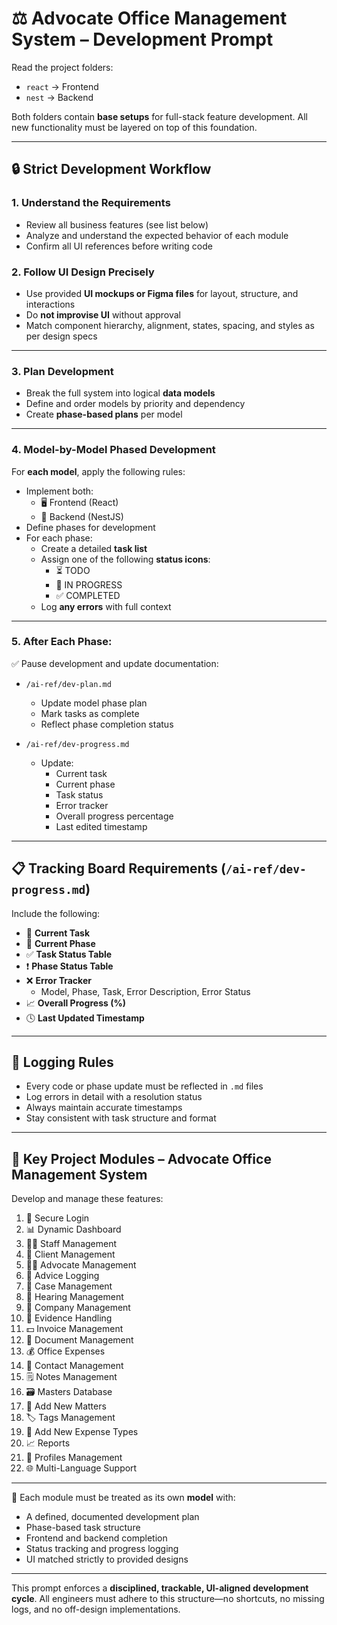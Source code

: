 # ⚖️ Advocate Office Management System – Development Prompt

Read the project folders:  
- `react` → Frontend  
- `nest` → Backend  

Both folders contain **base setups** for full-stack feature development. All new functionality must be layered on top of this foundation.

---

## 🔒 Strict Development Workflow

### 1. Understand the Requirements  
- Review all business features (see list below)  
- Analyze and understand the expected behavior of each module  
- Confirm all UI references before writing code

### 2. Follow UI Design Precisely  
- Use provided **UI mockups or Figma files** for layout, structure, and interactions  
- Do **not improvise UI** without approval  
- Match component hierarchy, alignment, states, spacing, and styles as per design specs

---

### 3. Plan Development  
- Break the full system into logical **data models**
- Define and order models by priority and dependency
- Create **phase-based plans** per model

---

### 4. Model-by-Model Phased Development  
For **each model**, apply the following rules:

- Implement both:
  - 🖥️ Frontend (React)
  - 🔧 Backend (NestJS)
- Define phases for development
- For each phase:
  - Create a detailed **task list**
  - Assign one of the following **status icons**:
    - ⏳ TODO
    - 🚧 IN PROGRESS
    - ✅ COMPLETED
  - Log **any errors** with full context

---

### 5. After Each Phase:
✅ Pause development and update documentation:

- `/ai-ref/dev-plan.md`  
  - Update model phase plan
  - Mark tasks as complete
  - Reflect phase completion status

- `/ai-ref/dev-progress.md`  
  - Update:
    - Current task
    - Current phase
    - Task status
    - Error tracker
    - Overall progress percentage
    - Last edited timestamp

---

## 📋 Tracking Board Requirements (`/ai-ref/dev-progress.md`)

Include the following:

- 🔄 **Current Task**
- 📍 **Current Phase**
- ✅ **Task Status Table**
- ❗ **Phase Status Table**
- ❌ **Error Tracker**
  - Model, Phase, Task, Error Description, Error Status
- 📈 **Overall Progress (%)**
- 🕓 **Last Updated Timestamp**

---

## 🧠 Logging Rules

- Every code or phase update must be reflected in `.md` files
- Log errors in detail with a resolution status
- Always maintain accurate timestamps
- Stay consistent with task structure and format

---

## 🎯 Key Project Modules – Advocate Office Management System

Develop and manage these features:

1. 🔐 Secure Login  
2. 📊 Dynamic Dashboard  
3. 🧑‍💼 Staff Management  
4. 👤 Client Management  
5. 👨‍⚖️ Advocate Management  
6. 🧾 Advice Logging  
7. 📂 Case Management  
8. 📅 Hearing Management  
9. 🏢 Company Management  
10. 🧾 Evidence Handling  
11. 💵 Invoice Management  
12. 📁 Document Management  
13. 💰 Office Expenses  
14. 📇 Contact Management  
15. 🗒️ Notes Management  
16. 🗃️ Masters Database  
17. 📌 Add New Matters  
18. 🏷️ Tags Management  
19. 💸 Add New Expense Types  
20. 📈 Reports  
21. 👤 Profiles Management  
22. 🌐 Multi-Language Support

---

📌 Each module must be treated as its own **model** with:
- A defined, documented development plan
- Phase-based task structure
- Frontend and backend completion
- Status tracking and progress logging
- UI matched strictly to provided designs

---

This prompt enforces a **disciplined, trackable, UI-aligned development cycle**. All engineers must adhere to this structure—no shortcuts, no missing logs, and no off-design implementations.

